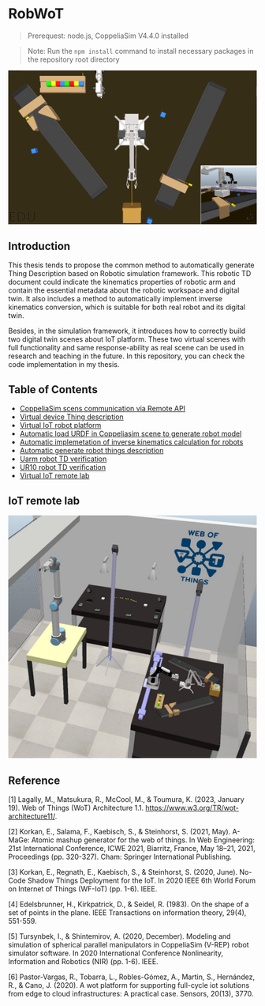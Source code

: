 # RobWoT

>Prerequest: node.js, CoppeliaSim V4.4.0 installed

>Note: Run the ```npm install``` command to install necessary packages in the repository root directory

<img src="./virtual_devices_WoT/Virtual_IoT_lab_new.png" width="600">

## Introduction

This thesis tends to propose the common method to automatically generate Thing Description based on Robotic simulation framework. This robotic TD document could indicate the kinematics properties of robotic arm and contain the essential metadata about the robotic workspace and digital twin. It also includes a method to automatically implement inverse kinematics conversion, which is suitable for both real robot and its digital twin. 

Besides, in the simulation framework, it introduces how to correctly build two digital twin scenes about IoT platform. These two virtual scenes with full functionality and same response-ability as real scene can be used in research and teaching in the future. In this repository, you can check the code implementation in my thesis.

## Table of Contents

- [CoppeliaSim scens communication via Remote API](./Virtual_scenes/)
- [Virtual device Thing description](./virtual_things_description/)
- [Virtual IoT robot platform](./virtual_devices_WoT/)
- [Automatic load URDF in Coppeliasim scene to generate robot model](./Load_URDF_robot/)
- [Automatic implemetation of inverse kinematics calculation for robots](./Robot_WoT_server/)
- [Automatic generate robot things description](./Generate_robot_description/)
- [Uarm robot TD verification](./Uarm_TD_Verification/)
- [UR10 robot TD verification](./UR10_TD_Verification/)
- [Virtual IoT remote lab](./IoT_remote_lab/)

## IoT remote lab
<img src="./Picture folder/IoT remote lab.jpg" width="600">

## Reference

[1] Lagally, M., Matsukura, R., McCool, M., & Toumura, K. (2023, January 19). Web of Things (WoT) Architecture 1.1. https://www.w3.org/TR/wot-architecture11/.

[2] Korkan, E., Salama, F., Kaebisch, S., & Steinhorst, S. (2021, May). A-MaGe: Atomic mashup generator for the web of things. In Web Engineering: 21st International Conference, ICWE 2021, Biarritz, France, May 18–21, 2021, Proceedings (pp. 320-327). Cham: Springer International Publishing.

[3] Korkan, E., Regnath, E., Kaebisch, S., & Steinhorst, S. (2020, June). No-Code Shadow Things Deployment for the IoT. In 2020 IEEE 6th World Forum on Internet of Things (WF-IoT) (pp. 1-6). IEEE.

[4] Edelsbrunner, H., Kirkpatrick, D., & Seidel, R. (1983). On the shape of a set of points in the plane. IEEE Transactions on information theory, 29(4), 551-559.

[5] Tursynbek, I., & Shintemirov, A. (2020, December). Modeling and simulation of spherical parallel manipulators in CoppeliaSim (V-REP) robot 	simulator software. In 2020 International Conference Nonlinearity, Information and Robotics (NIR) (pp. 1-6). IEEE.

[6] Pastor-Vargas, R., Tobarra, L., Robles-Gómez, A., Martin, S., Hernández, R., & Cano, J. (2020). A wot platform for supporting full-cycle iot solutions from edge to cloud infrastructures: A practical case. Sensors, 20(13), 3770.